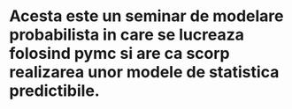 # Acesta este un seminar de modelare probabilista in care se lucreaza folosind pymc si are ca scorp realizarea unor modele de statistica predictibile.
